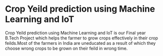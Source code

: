 # Crop Yeild prediction using Machine Learning and IoT
Crop Yeild prediction using Machine Learning and IoT is our Final year B.Tech Project which helps the farmer to grow crops effectively in their crop feilds.Most of the farmers in India are uneducated as a result of which they choose wrong crops to be grown on their feild in wrong time.
